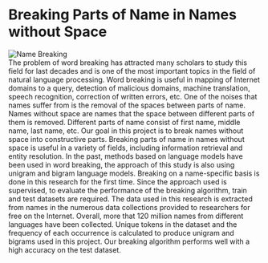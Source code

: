 # Breaking Parts of Name in Names without Space

![Name Breaking](https://github.com/nikiibayat/NameBreaking/blob/master/Photos/githubwiki%20-%20word%20breaker.jpg?raw=true)
<br />
The problem of word breaking has attracted many scholars to study this field for last decades and is one of the most important topics in the field of natural language processing. Word breaking is useful in mapping of Internet domains to a query, detection of malicious domains, machine translation, speech recognition, correction of written errors, etc. One of the noises that names suffer from is the removal of the spaces between parts of name. Names without space are names that the space between different parts of them is removed. Different parts of name consist of first name, middle name, last name, etc. Our goal in this project is to break names without space into constructive parts.
Breaking parts of name in names without space is useful in a variety of fields, including information retrieval and entity resolution. In the past, methods based on language models have been used in word breaking, the approach of this study is also using unigram and bigram language models. Breaking on a name-specific basis is done in this research for the first time.
Since the approach used is supervised, to evaluate the performance of the breaking algorithm, train and test datasets are required. The data used in this research is extracted from names in the numerous data collections provided to researchers for free on the Internet. Overall, more that 120 million names from different languages have been collected. Unique tokens in the dataset and the frequency of each occurrence is calculated to produce unigram and bigrams used in this project. Our breaking algorithm performs well with a high accuracy on the test dataset.

